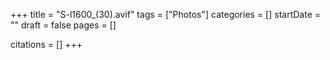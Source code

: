 +++
title = "S-l1600_(30).avif"
tags = ["Photos"]
categories = []
startDate = ""
draft = false
pages = []

citations = []
+++
